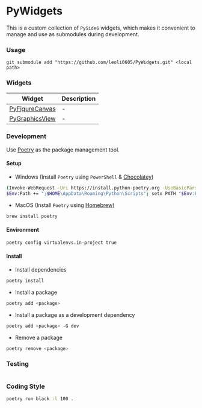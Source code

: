 # PyWidgets

This is a custom collection of `PySide6` widgets, which makes it convenient to manage and use as submodules during development.

### Usage

```
git submodule add "https://github.com/leoli0605/PyWidgets.git" <local path>
```

### Widgets

| Widget                                                           | Description |
|------------------------------------------------------------------|-------------|
| [PyFigureCanvas](./widgets/py_figure_canvas/py_figure_canvas.py) | -           |
| [PyGraphicsView](./widgets/py_graphics_view/py_graphics_view.py) | -           |

### Development

Use [Poetry](https://python-poetry.org/) as the package management tool.

#### Setup

- Windows (Install `Poetry` using `PowerShell` & [Chocolatey](https://chocolatey.org/))

```bash
(Invoke-WebRequest -Uri https://install.python-poetry.org -UseBasicParsing).Content | python -
$Env:Path += ";$HOME\AppData\Roaming\Python\Scripts"; setx PATH "$Env:Path"
```

- MacOS (Install `Poetry` using [Homebrew](https://brew.sh/))

```bash
brew install poetry
```

#### Environment

```bash
poetry config virtualenvs.in-project true
```

#### Install

- Install dependencies

```bash
poetry install
```

- Install a package

```bash
poetry add <package>
```

- Install a package as a development dependency

```bash
poetry add <package> -G dev
```

- Remove a package

```bash
poetry remove <package>
```

### Testing

```bash

```

### Coding Style

```bash
poetry run black -l 100 .
```
